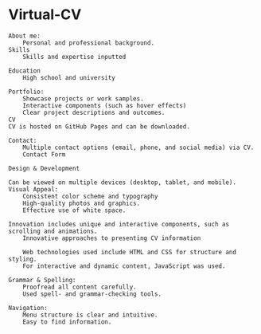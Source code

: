 # Virtual-CV
    About me:
        Personal and professional background.
    Skills
        Skills and expertise inputted
        
    Education
        High school and university

    Portfolio:
        Showcase projects or work samples.
        Interactive components (such as hover effects)
        Clear project descriptions and outcomes.
    CV
    CV is hosted on GitHub Pages and can be downloaded.
    
    Contact:
        Multiple contact options (email, phone, and social media) via CV.
        Contact Form

    Design & Development

    Can be viewed on multiple devices (desktop, tablet, and mobile).
    Visual Appeal:
        Consistent color scheme and typography
        High-quality photos and graphics.
        Effective use of white space.
        
    Innovation includes unique and interactive components, such as scrolling and animations.
        Innovative approaches to presenting CV information

        Web technologies used include HTML and CSS for structure and styling.
        For interactive and dynamic content, JavaScript was used.
        
    Grammar & Spelling:
        Proofread all content carefully.
        Used spell- and grammar-checking tools.
        
    Navigation:
        Menu structure is clear and intuitive.
        Easy to find information.
   
